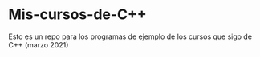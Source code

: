 # Mis-cursos-de-C++
Esto es un repo para los programas de ejemplo de los cursos que sigo de C++
(marzo 2021)
